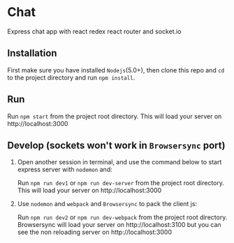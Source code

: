 # Chat
Express chat app with react redex react router and socket.io

## Installation

First make sure you have installed ```Nodejs```(5.0+), then clone this repo and ```cd``` to the project directory and run ```npm install```.
## Run
  Run ```npm start``` from the project root directory.
  This will load your server on http://localhost:3000

## Develop (sockets won't work in ```Browsersync``` port)
1. Open another session in terminal, and use the command below to start express server with ```nodemon``` and:

      Run ```npm run dev1``` or ```npm run dev-server``` from the project root directory.
      This will load your server on http://localhost:3000

2. Use ```nodemon``` and ```webpack``` and ```Browsersync``` to pack the client js:

      Run ```npm run dev2``` or ```npm run dev-webpack``` from the project root directory.
      Browsersync will load your server on http://localhost:3100
      but you can see the non reloading server on http://localhost:3000

